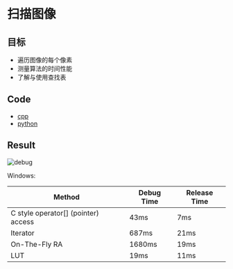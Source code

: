                                                                                                                                                                                                                                                                                                                

# 扫描图像

## 目标

- 遍历图像的每个像素
- 测量算法的时间性能
- 了解与使用查找表

## Code

- [cpp](./code/cpp)
- [python](./code/python)

## Result

![debug](https://github.com/QWERDF007/LearningOpenCV4/blob/master/project/scan_images_lookup_time_measurement/result/result.jpg)

Windows:

| Method                              | Debug Time | Release Time |
| ----------------------------------- | ---------- | ------------ |
| C style operator[] (pointer) access | 43ms       | 7ms          |
| Iterator                            | 687ms      | 21ms         |
| On-The-Fly RA                       | 1680ms     | 19ms         |
| LUT                                 | 19ms       | 11ms         |

